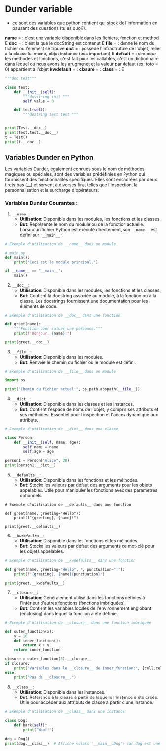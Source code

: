 # Dunder variable

- ce sont des variables que python contient qui stock de l'information en pausant des questions (tu es quoi?).

__name__ =  : c'est une variable disponible dans les fichiers, fonction et method  E
__doc__ = : c'est la que le docString est contenut  E
__file__ = : donne le nom du fichier ou l'element se trouve 
__dict__ = : possede l'infractruture de l'objet, relier a la classe lui meme, objet instance (tres important) E
__default__ = : slm pour les methodes et fonctions, c'est fait pour les callables, c'est un dictionnaire dans lequel ou nous avons les arugmenet et la valeur par defaut (ex: toto = 0) appartient a l'objet 
__kwdefault__ = :
__closure__ = : 
__class__ = : E


```python
"""doc test"""

class test:
    def __init__(self):
        """dosstring init """
        self.value = 0

    def test(self):
        """dostring test test """


print(Test.__doc__)
print(Test.test.__doc__)
t = Test()
print(t.__doc__) 
```

## Variables Dunder en Python

Les variables Dunder, également connues sous le nom de méthodes magiques ou spéciales, sont des variables prédéfinies en Python qui fournissent des fonctionnalités spécifiques. Elles sont encadrées par deux tirets bas (\_\_) et servent à diverses fins, telles que l'inspection, la personnalisation et la surcharge d'opérateurs.

### Variables Dunder Courantes :

1. `__name__`: 
   - **Utilisation**: Disponible dans les modules, les fonctions et les classes.
   - **But**: Représente le nom du module ou de la fonction actuelle. Lorsqu'un fichier Python est exécuté directement, son `__name__` est défini sur `'__main__'`.

```python 
# Exemple d'utilisation de __name__ dans un module

# main.py
def main():
    print("Ceci est le module principal.")

if __name__ == "__main__":
    main()
```

2. `__doc__`: 
   - **Utilisation**: Disponible dans les modules, les fonctions et les classes.
   - **But**: Contient la docstring associée au module, à la fonction ou à la classe. Les docstrings fournissent une documentation pour les éléments de code.

```python
# Exemple d'utilisation de __doc__ dans une fonction

def greet(name):
    """Fonction pour saluer une personne."""
    print(f"Bonjour, {name}!")

print(greet.__doc__)
```

3. `__file__`: 
   - **Utilisation**: Disponible dans les modules.
   - **But**: Renvoie le chemin du fichier où le module est défini.

```python 
# Exemple d'utilisation de __file__ dans un module

import os

print("Chemin du fichier actuel:", os.path.abspath(__file__))
```

4. `__dict__`: 
   - **Utilisation**: Disponible dans les classes et les instances.
   - **But**: Contient l'espace de noms de l'objet, y compris ses attributs et ses méthodes. Essentiel pour l'inspection et l'accès dynamique aux attributs.

```python
# Exemple d'utilisation de __dict__ dans une classe

class Person:
    def __init__(self, name, age):
        self.name = name
        self.age = age

person1 = Person("Alice", 30)
print(person1.__dict__)
```

5. `__defaults__`: 
   - **Utilisation**: Disponible dans les fonctions et les méthodes.
   - **But**: Stocke les valeurs par défaut des arguments pour les objets appelables. Utile pour manipuler les fonctions avec des paramètres optionnels.

```
# Exemple d'utilisation de __defaults__ dans une fonction

def greet(name, greeting="Hello"):
    print(f"{greeting}, {name}!")

print(greet.__defaults__)
```

6. `__kwdefaults__`: 
   - **Utilisation**: Disponible dans les fonctions et les méthodes.
   - **But**: Stocke les valeurs par défaut des arguments de mot-clé pour les objets appelables.

```python
# Exemple d'utilisation de __kwdefaults__ dans une fonction

def greet(name, greeting="Hello", *, punctuation="!"):
    print(f"{greeting}, {name}{punctuation}")

print(greet.__kwdefaults__)
```


7. `__closure__`: 
   - **Utilisation**: Généralement utilisé dans les fonctions définies à l'intérieur d'autres fonctions (fonctions imbriquées).
   - **But**: Contient les variables locales de l'environnement englobant (enclosing) dans lequel la fonction a été définie. 

```python
# Exemple d'utilisation de __closure__ dans une fonction imbriquée

def outer_function(x):
    y = 10
    def inner_function():
        return x + y
    return inner_function

closure = outer_function(5).__closure__
if closure:
    print("Variables dans le __closure__ de inner_function:", [cell.cell_contents for cell in closure])
else:
    print("Pas de __closure__.")
```

8. `__class__`: 
   - **Utilisation**: Disponible dans les instances.
   - **But**: Référence à la classe à partir de laquelle l'instance a été créée. Utile pour accéder aux attributs de classe à partir d'une instance.

```python
# Exemple d'utilisation de __class__ dans une instance

class Dog:
    def bark(self):
        print("Woof!")

dog = Dog()
print(dog.__class__)  # Affiche <class '__main__.Dog'> car dog est une instance de la classe Dog

```
